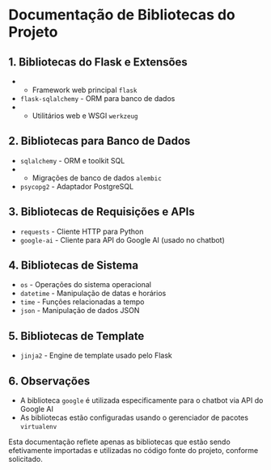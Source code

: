 # Documentação de Bibliotecas do Projeto
## 1. Bibliotecas do Flask e Extensões
- - Framework web principal `flask`
- `flask-sqlalchemy` - ORM para banco de dados
- - Utilitários web e WSGI `werkzeug`

## 2. Bibliotecas para Banco de Dados
- `sqlalchemy` - ORM e toolkit SQL
- - Migrações de banco de dados `alembic`
- `psycopg2` - Adaptador PostgreSQL

## 3. Bibliotecas de Requisições e APIs
- `requests` - Cliente HTTP para Python
- `google-ai` - Cliente para API do Google AI (usado no chatbot)

## 4. Bibliotecas de Sistema
- `os` - Operações do sistema operacional
- `datetime` - Manipulação de datas e horários
- `time` - Funções relacionadas a tempo
- `json` - Manipulação de dados JSON

## 5. Bibliotecas de Template
- `jinja2` - Engine de template usado pelo Flask

## 6. Observações
- A biblioteca `google` é utilizada especificamente para o chatbot via API do Google AI
- As bibliotecas estão configuradas usando o gerenciador de pacotes `virtualenv`

Esta documentação reflete apenas as bibliotecas que estão sendo efetivamente importadas e utilizadas no código fonte do projeto, conforme solicitado.
